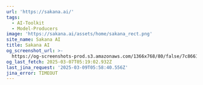 ```yaml
---
url: 'https://sakana.ai/'
tags:
  - AI-Toolkit
  - Model-Producers
image: 'https://sakana.ai/assets/home/sakana_rect.png'
site_name: Sakana AI
title: Sakana AI
og_screenshot_url: >-
  https://og-screenshots-prod.s3.amazonaws.com/1366x768/80/false/7c8661f69d10e5a0c41b2ae3369ff6e5fb4cdbf2d26f7ac61272f8fcb575be57.jpeg
og_last_fetch: 2025-03-07T05:19:02.932Z
last_jina_request: '2025-03-09T05:58:40.556Z'
jina_error: TIMEOUT
---
```


